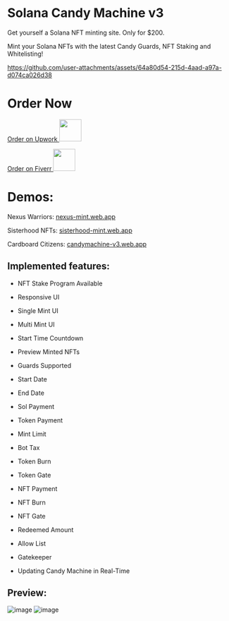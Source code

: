 # Solana Candy Machine v3
Get yourself a Solana NFT minting site. Only for $200. 

Mint your Solana NFTs with the latest Candy Guards, NFT Staking and Whitelisting!


https://github.com/user-attachments/assets/64a80d54-215d-4aad-a97a-d074ca026d38




# Order Now
<a href="https://www.upwork.com/services/product/development-it-solana-candymachine-v3-solana-nft-mint-site-1862716431936689017?ref=project_share" >Order on Upwork <img src="https://icons-for-free.com/iff/png/512/Upwork-1329545834972375892.png" width="50px" height="50px" ></a>

<a href="https://www.fiverr.com/s/XLYr8Be" >Order on Fiverr <img src="https://cdnlogo.com/logos/f/79/fiverr.svg" width="50px" height="50px"></a>


# Demos:
Nexus Warriors: <a href="https://nexus-mint.web.app/"> nexus-mint.web.app </a>

Sisterhood NFTs: <a href="https://sisterhood-mint.web.app/"> sisterhood-mint.web.app </a>

Cardboard Citizens: <a href="https://candymachine-v3.web.app/"> candymachine-v3.web.app </a>

## Implemented features:

  - NFT Stake Program Available
  
  - Responsive UI
  
  - Single Mint UI
 
  - Multi Mint UI
 
  - Start Time Countdown

  - Preview Minted NFTs
 
  - Guards Supported
 
  - Start Date
 
  - End Date
 
  - Sol Payment
 
  - Token Payment
 
  - Mint Limit
 
  - Bot Tax
 
  - Token Burn
 
  - Token Gate
 
  - NFT Payment
 
  - NFT Burn
 
  - NFT Gate
 
  - Redeemed Amount
 
  - Allow List
 
  - Gatekeeper
   
  - Updating Candy Machine in Real-Time

## Preview:
![image](https://github.com/user-attachments/assets/984cdbf7-c529-4acc-bc96-f609e7ee1925)
![image](https://github.com/user-attachments/assets/b6d4e0c3-daf7-466b-8327-837ae70bcfbc)

